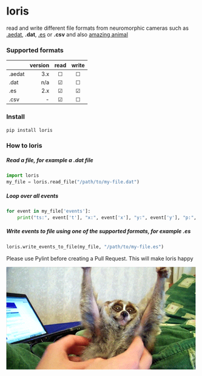 # loris
read and write different file formats from neuromorphic cameras such as [.aedat](https://inivation.com/support/software/fileformat/), **.dat**, [.es](https://github.com/neuromorphic-paris/event_stream) or **.csv** and also [amazing animal](https://giphy.com/search/slow-loris)

### Supported formats
|        | version | read    | write   |
|--------|--------:|:-------:|:-------:|
| .aedat | 3.x     | &#9744; | &#9744; |
| .dat   | n/a     | &#9745; | &#9744; |
| .es    | 2.x     | &#9745; | &#9745; |
| .csv   | -       | &#9745; | &#9744; |

### Install
~~~python
pip install loris
~~~

### How to loris
##### Read a file, for example a .dat file
~~~python
import loris
my_file = loris.read_file("/path/to/my-file.dat")
~~~

##### Loop over all events
~~~python
for event in my_file['events']:
    print("ts:", event['t'], "x:", event['x'], "y:", event['y'], "p:", event['polarity'])
~~~

##### Write events to file using one of the supported formats, for example .es
~~~python
loris.write_events_to_file(my_file, "/path/to/my-file.es")
~~~

Please use Pylint before creating a Pull Request. This will make loris happy

![loris](loris.gif "The Loris Banner")
